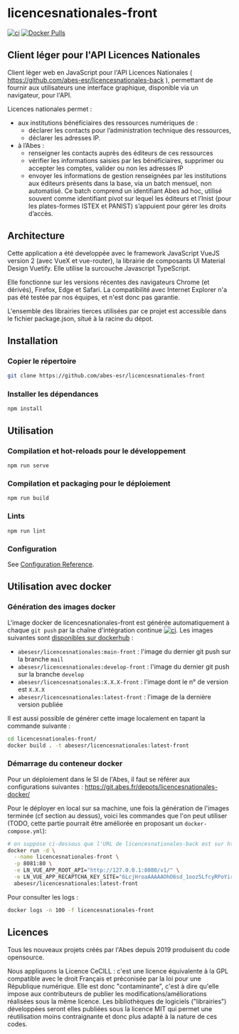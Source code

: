 # licencesnationales-front

[![ci](https://github.com/abes-esr/licencesnationales-front/actions/workflows/ci.yml/badge.svg)](https://github.com/abes-esr/licencesnationales-front/actions/workflows/ci.yml) [![Docker Pulls](https://img.shields.io/docker/pulls/abesesr/licencesnationales.svg)](https://hub.docker.com/r/abesesr/licencesnationales/)

## Client léger pour l'API Licences Nationales

Client léger web en JavaScript pour l'API Licences Nationales ( https://github.com/abes-esr/licencesnationales-back ), permettant de fournir aux utilisateurs une interface graphique, disponible via un navigateur, pour l'API. 

Licences nationales permet :
- aux institutions bénéficiaires des ressources numériques de :
  - déclarer les contacts pour l’administration technique des ressources,
  - déclarer les adresses IP.
- à l’Abes :
  - renseigner les contacts auprès des éditeurs de ces ressources
  - vérifier les informations saisies par les bénéficiaires, supprimer ou accepter les comptes, valider ou non les adresses IP
  - envoyer les informations de gestion renseignées par les institutions aux éditeurs présents dans la base, via un batch mensuel, non automatisé. Ce batch comprend un identifiant Abes ad hoc, utilisé souvent comme identifiant pivot sur lequel les éditeurs et l’Inist (pour les plates-formes ISTEX et PANIST) s’appuient pour gérer les droits d’accès.


## Architecture

Cette application a été developpée avec le framework JavaScript VueJS version 2 (avec VueX et vue-router), la librairie de composants UI Material Design Vuetify. Elle utilise la surcouche Javascript TypeScript.

Elle fonctionne sur les versions récentes des navigateurs Chrome (et dérivés), Firefox, Edge et Safari. La compatibilité avec Internet Explorer n'a pas été testée par nos équipes, et n'est donc pas garantie.

L'ensemble des librairies tierces utilisées par ce projet est accessible dans le fichier package.json, situé à la racine du dépot.

## Installation

### Copier le répertoire
```sh
git clone https://github.com/abes-esr/licencesnationales-front
```

### Installer les dépendances

```
npm install
```


## Utilisation

### Compilation et hot-reloads pour le développement
```
npm run serve
```

### Compilation et packaging pour le déploiement
```
npm run build
```

### Lints
```
npm run lint
```

### Configuration
See [Configuration Reference](https://cli.vuejs.org/config/).


## Utilisation avec docker

### Génération des images docker

L'image docker de licencesnationales-front est générée automatiquement à chaque ``git push`` par la chaîne d'intégration continue [![ci](https://github.com/abes-esr/licencesnationales-front/actions/workflows/ci.yml/badge.svg)](https://github.com/abes-esr/licencesnationales-front/actions/workflows/ci.yml). Les images suivantes sont [disponibles sur dockerhub](https://hub.docker.com/r/abesesr/licencesnationales/tags) :
- ``abesesr/licencesnationales:main-front`` : l'image du dernier git push sur la branche ``mail``
- ``abesesr/licencesnationales:develop-front`` : l'image du dernier git push sur la branche ``develop``
- ``abesesr/licencesnationales:X.X.X-front`` : l'image dont le n° de version est ``X.X.X``
- ``abesesr/licencesnationales:latest-front`` : l'image de la dernière version publiée

Il est aussi possible de générer cette image localement en tapant la commande suivante :
```bash
cd licencesnationales-front/
docker build . -t abesesr/licencesnationales:latest-front

```

### Démarrage du conteneur docker

Pour un déploiement dans le SI de l'Abes, il faut se référer aux configurations suivantes :
https://git.abes.fr/depots/licencesnationales-docker/

Pour le déployer en local sur sa machine, une fois la génération de l'images terminée (cf section au dessus), voici les commandes que l'on peut utiliser (TODO, cette partie pourrait être améliorée en proposant un ``docker-compose.yml``):
```bash
# on suppose ci-dessous que l'URL de licencesnationales-back est sur http://127.0.0.1:8080/v1/
docker run -d \
  --name licencesnationales-front \
  -p 8081:80 \
  -e LN_VUE_APP_ROOT_API="http://127.0.0.1:8080/v1/" \
  -e LN_VUE_APP_RECAPTCHA_KEY_SITE="6LcjHroaAAAAAOhO6sd_1ooz5LfcyRPoYirqxsFt" \
  abesesr/licencesnationales:latest-front
```

Pour consulter les logs :
```bash
docker logs -n 100 -f licencesnationales-front
```



## Licences

Tous les nouveaux projets créés par l'Abes depuis 2019 produisent du code opensource.

Nous appliquons la Licence CeCILL : c'est une licence équivalente à la GPL compatible avec le droit Français et préconisée par la loi pour une République numérique. Elle est donc "contaminante", c'est à dire qu'elle impose aux contributeurs de publier les modifications/améliorations réalisées sous la même licence. Les bibliothèques de logiciels ("librairies") développées seront elles publiées sous la licence MIT qui permet une réutilisation moins contraignante et donc plus adapté à la nature de ces codes.
